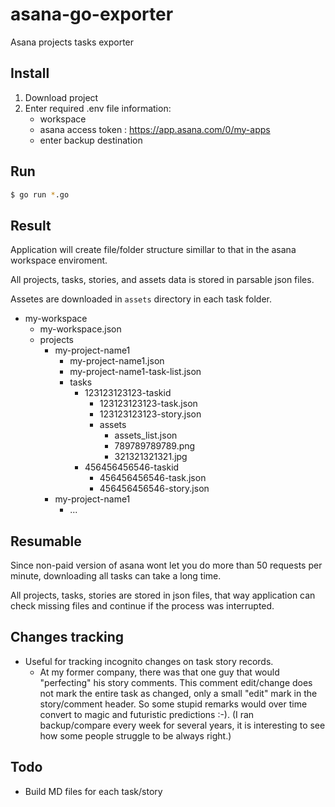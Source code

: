 # asana-go-exporter
Asana projects tasks exporter


## Install

 1. Download project
 2. Enter required .env file information:
    - workspace
    - asana access token : https://app.asana.com/0/my-apps
    - enter backup destination

## Run

```bash
$ go run *.go
```

## Result

Application will create file/folder structure simillar to that in the asana workspace enviroment.

All projects, tasks, stories, and assets data is stored in parsable json files.

Assetes are downloaded in `assets` directory in each task folder.


 - my-workspace
   - my-workspace.json
   - projects
     - my-project-name1
       - my-project-name1.json
       - my-project-name1-task-list.json
       - tasks
         - 123123123123-taskid
           - 123123123123-task.json
           - 123123123123-story.json
           - assets
             - assets_list.json
             - 789789789789.png
             - 321321321321.jpg
         - 456456456546-taskid
           - 456456456546-task.json
           - 456456456546-story.json
     - my-project-name1
       - ...
## Resumable

Since non-paid version of asana wont let you do more than 50 requests per minute, downloading all tasks can take a long time.

All projects, tasks, stories are stored in json files, that way application can check missing files and continue if the process was interrupted.

## Changes tracking

- Useful for tracking incognito changes on task story records.
  - At my former company, there was that one guy that would "perfecting" his story comments. This comment edit/change does not mark the entire task as changed, only a small "edit" mark in the story/comment header. So some stupid remarks would over time convert to magic and futuristic predictions :-). (I ran backup/compare every week for several years, it is interesting to see how some people struggle to be always right.)


## Todo

 - Build MD files for each task/story
